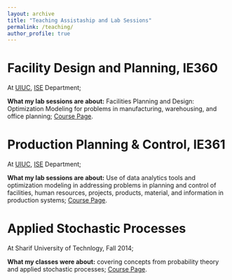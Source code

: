 ```yaml
---
layout: archive
title: "Teaching Assistaship and Lab Sessions"
permalink: /teaching/
author_profile: true
---
```


# Facility Design and Planning, IE360

At [UIUC](https://illinois.edu/), [ISE](https://ise.illinois.edu/) Department;

**What my lab sessions are about:** Facilities Planning and Design: Optimization Modeling for problems in manufacturing, warehousing, and office planning; [Course Page](https://rezaym.github.io/teaching/IE360/).

# Production Planning & Control, IE361

At [UIUC](https://illinois.edu/), [ISE](https://ise.illinois.edu/) Department;

**What my lab sessions are about:** Use of data analytics tools and optimization modeling in addressing problems in planning and control of facilities, human resources, projects, products, material, and information in production systems; [Course Page](https://rezaym.github.io/teaching/IE361/).

# Applied Stochastic Processes

At Sharif University of Technlogy, Fall 2014; 

**What my classes were about:** covering concepts from probability theory and applied stochastic processes; [Course Page](https://rezaym.github.io/teaching/SP/).
